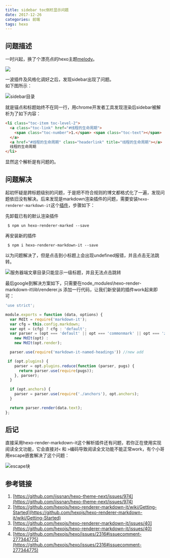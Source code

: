 ```yaml
---
title: sidebar toc侧栏显示问题
date: 2017-12-26 
categories: 前端
tags: hexo
---
```


## 问题描述

一时兴起，换了个漂亮点的hexo主题[melody](https://molunerfinn.com/hexo-theme-melody-doc/#/)。

![](http://p158wkz8m.bkt.clouddn.com/melodyy.PNG)

一波插件及风格化调好之后，发现sidebar出现了问题。<escape><!-- more --></escape><escape><br></escape>如下图所示：

![sidebar目录](http://p158wkz8m.bkt.clouddn.com/sidebartoc.PNG "sidebar catalog")

就是锚点和标题始终不在同一行，用chrome开发者工具发现渲染后sidebar被解析为了如下内容：

```html
<li class="toc-item toc-level-2">
  <a class="toc-link" href="#线程的生命周期">
    <span class="toc-number">1.</span> <span class="toc-text"></span>
  </a>
  <a href="#线程的生命周期" class="headerlink" title="线程的生命周期"></a>
  线程的生命周期
</li>
```

显然这个解析是有问题的。

## 问题解决

起初怀疑是跨标题级别的问题，于是把不符合规则的博文都格式化了一遍，发现问题依旧没有解决。后来发现是markdown渲染插件的问题，需要安装`hexo-renderer-markdown-it`这个[插件](https://github.com/hexojs/hexo-renderer-markdown-it)，步骤如下：

先卸载已有的默认渲染插件

```shell
 $ npm un hexo-renderer-marked --save
```

再安装新的插件

```shell
 $ npm i hexo-renderer-markdown-it --save
```

以为问题解决了，但是点击到小标题上会出现undefined报错，并且点击无法跳转。

![服务器端文章目录只能显示一级标题，并且无法点击跳转](http://p158wkz8m.bkt.clouddn.com/sidebartoc-error.PNG "服务器端文章目录只能显示一级标题，并且无法点击跳转")

最后google到解决方案如下，只需要在node_modules\hexo-render-markdown-it\lib\renderer.js 添加一行代码，让我们新安装的插件work起来即可：

```javascript
'use strict';

module.exports = function (data, options) {
  var MdIt = require('markdown-it');
  var cfg = this.config.markdown;
  var opt = (cfg) ? cfg : 'default';
  var parser = (opt === 'default' || opt === 'commonmark' || opt === 'zero') ?
    new MdIt(opt) :
    new MdIt(opt.render);

  parser.use(require('markdown-it-named-headings')) //new add

 if (opt.plugins) {
    parser = opt.plugins.reduce(function (parser, pugs) {
      return parser.use(require(pugs));
    }, parser);
  }

  if (opt.anchors) {
    parser = parser.use(require('./anchors'), opt.anchors);
  }

  return parser.render(data.text);
};
```

## 后记
直接采用hexo-render-markdown-it这个解析插件还有问题，若你正在使用<!-- more -->实现阅读全文功能，它会直接对`<` 和 `>`编码导致阅读全文功能不能正常work，有个小哥用escape嵌套解决了这个问题：

![escape块](http://p158wkz8m.bkt.clouddn.com/escape.PNG)

## 参考链接

1. [https://github.com/iissnan/hexo-theme-next/issues/974](https://github.com/iissnan/hexo-theme-next/issues/974)
2. [https://github.com/hexojs/hexo-renderer-markdown-it/wiki/Getting-Started](https://github.com/hexojs/hexo-renderer-markdown-it/wiki/Getting-Started)
3. [https://github.com/hexojs/hexo-renderer-markdown-it/issues/40](https://github.com/hexojs/hexo-renderer-markdown-it/issues/40)
4. [https://github.com/hexojs/hexo/issues/2316#issuecomment-277344775](https://github.com/hexojs/hexo/issues/2316#issuecomment-277344775)